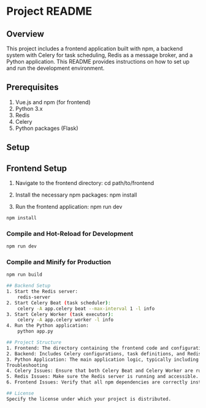 # Project README

## Overview
This project includes a frontend application built with npm, a backend system with Celery for task scheduling, Redis as a message broker, and a Python application. This README provides instructions on how to set up and run the development environment.

## Prerequisites
1. Vue.js and npm (for frontend)
2. Python 3.x
3. Redis
4. Celery
5. Python packages (Flask)


## Setup

## Frontend Setup
1. Navigate to the frontend directory:
    cd path/to/frontend

2. Install the necessary npm packages:
    npm install

3. Run the frontend application:
    npm run dev

```sh
npm install
```

### Compile and Hot-Reload for Development

```sh
npm run dev
```

### Compile and Minify for Production

```sh
npm run build

## Backend Setup
1. Start the Redis server:
    redis-server
2. Start Celery Beat (task scheduler):
    celery -A app.celery beat --max-interval 1 -l info
3. Start Celery Worker (task executor):
    celery -A app.celery worker -l info
4. Run the Python application:
    python app.py

## Project Structure
1. Frontend: The directory containing the frontend code and configuration.
2. Backend: Includes Celery configurations, task definitions, and Redis setup.
3. Python Application: The main application logic, typically including routing and business logic.
Troubleshooting
4. Celery Issues: Ensure that both Celery Beat and Celery Worker are running in separate terminal windows. Check the logs for any errors.
5. Redis Issues: Make sure the Redis server is running and accessible.
6. Frontend Issues: Verify that all npm dependencies are correctly installed and check the console for any errors.

## License
Specify the license under which your project is distributed.

